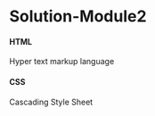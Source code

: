 # Solution-Module2
<meta http-equiv="X-UA-Compatible" content="IE=edge">
    <meta name="viewport" content="width+device-width, initial-scale=1">
    <title>Solution for Module2</title>
    <style>
      @media(min-width:768px)and(max-width:1200px){
      .col-md-4,.col-sm-6{
      border:2px solid black;
      }
      .row{
         margin-bottom:15px;
      }
      .row>div{
          border: 2px solid black;
          background-color:gray;
      }
    </style>
  </head>
  <body>
    <section class="container-fluid">
       <section class="row">
         <section class="col-md-4 col-sm-6">
           <h4>HTML</h4>
           <p>Hyper text markup language</p>
          </section>
         <section class="col-md-4 col-m-6">
           <h4>CSS</h4>
           <p>Cascading Style Sheet</p>
         </section>
         <section class="col-md-4 col-sm-6>
           <h4>JAVA SCRIPT</h4>
           <p>Provides behaviour,Functionality</p>
          </section>
        </section>
    </section>
  </body>
</html
                         
                         
      
